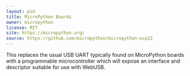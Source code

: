 ```yaml
---
layout: pid
title: MicroPython Boards
owner: micropython
license: MIT
site: https://micropython.org/
source: https://github.com/micropython/micropython-esp32
---
```

This replaces the usual USB UART typically found on MicroPython
boards with a programmable microcontroller which will expose an
interface and descriptor suitable for use with WebUSB.
